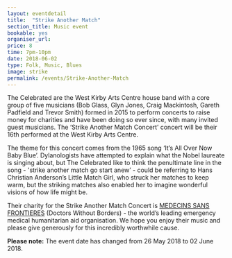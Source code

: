 ```yaml
---
layout: eventdetail
title:  "Strike Another Match"
section_title: Music event
bookable: yes
organiser_url:
price: 8
time: 7pm-10pm
date: 2018-06-02
type: Folk, Music, Blues
image: strike
permalink: /events/Strike-Another-Match
---
```


The Celebrated are the West Kirby Arts Centre house band with a core group of five musicians (Bob Glass, Glyn Jones, Craig Mackintosh, Gareth Padfield and Trevor Smith) formed in 2015 to perform concerts to raise money for charities and have been doing so ever since, with many invited guest musicians. The ‘Strike Another Match Concert’ concert will be their 16th performed at the West Kirby Arts Centre.

The theme for this concert comes from the 1965 song ‘It’s All Over Now Baby Blue’. Dylanologists have attempted to explain what the Nobel laureate is singing about, but The Celebrated like to think the penultimate line in the song - 'strike another match go start anew’ - could be referring to Hans Christian Anderson’s Little Match Girl, who struck her matches to keep warm, but the striking matches also enabled her to imagine wonderful visions of how life might be.

Their charity for the Strike Another Match Concert is [MEDECINS SANS FRONTIERES](http://www.msf.org/en) (Doctors Without Borders) - the world’s leading emergency medical humanitarian aid organisation. We hope you enjoy their music and please give generously for this incredibly worthwhile cause.

**Please note:** The event date has changed from 26 May 2018 to 02 June 2018.
